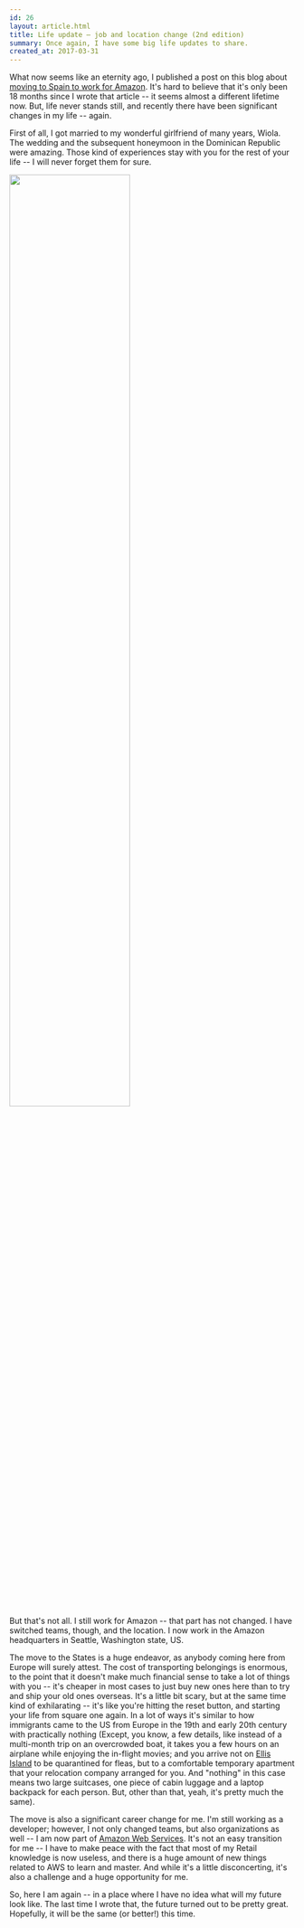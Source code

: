 ```yaml
---
id: 26
layout: article.html
title: Life update – job and location change (2nd edition)
summary: Once again, I have some big life updates to share.
created_at: 2017-03-31
---
```


What now seems like an eternity ago, I published a post on this blog about [moving to Spain to work for Amazon](/life-update-job-and-location-change). It's hard to believe that it's only been 18 months since I wrote that article -- it seems almost a different lifetime now. But, life never stands still, and recently there have been significant changes in my life -- again.

First of all, I got married to my wonderful girlfriend of many years, Wiola. The wedding and the subsequent honeymoon in the Dominican Republic were amazing. Those kind of experiences stay with you for the rest of your life -- I will never forget them for sure.

<img src="img/dominican-republic.jpg" style="width: 65%;">

But that's not all. I still work for Amazon -- that part has not changed. I have switched teams, though, and the location. I now work in the Amazon headquarters in Seattle, Washington state, US.

The move to the States is a huge endeavor, as anybody coming here from Europe will surely attest. The cost of transporting belongings is enormous, to the point that it doesn't make much financial sense to take a lot of things with you -- it's cheaper in most cases to just buy new ones here than to try and ship your old ones overseas. It's a little bit scary, but at the same time kind of exhilarating -- it's like you're hitting the reset button, and starting your life from square one again. In a lot of ways it's similar to how immigrants came to the US from Europe in the 19th and early 20th century with practically nothing (Except, you know, a few details, like instead of a multi-month trip on an overcrowded boat, it takes you a few hours on an airplane while enjoying the in-flight movies; and you arrive not on [Ellis Island](https://en.wikipedia.org/wiki/Ellis_Island) to be quarantined for fleas, but to a comfortable temporary apartment that your relocation company arranged for you. And "nothing" in this case means two large suitcases, one piece of cabin luggage and a laptop backpack for each person. But, other than that, yeah, it's pretty much the same).

The move is also a significant career change for me. I'm still working as a developer; however, I not only changed teams, but also organizations as well -- I am now part of [Amazon Web Services](https://aws.amazon.com/). It's not an easy transition for me -- I have to make peace with the fact that most of my Retail knowledge is now useless, and there is a huge amount of new things related to AWS to learn and master. And while it's a little disconcerting, it's also a challenge and a huge opportunity for me.

So, here I am again -- in a place where I have no idea what will my future look like. The last time I wrote that, the future turned out to be pretty great. Hopefully, it will be the same (or better!) this time.
